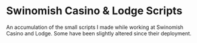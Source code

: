 # Swinomish Casino & Lodge Scripts
An accumulation of the small scripts I made while working at Swinomish Casino and Lodge.
Some have been slightly altered since their deployment.

